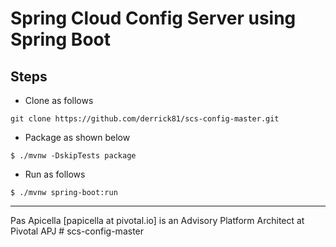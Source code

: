 <h1>Spring Cloud Config Server using Spring Boot </h1>

## Steps

- Clone as follows 

```
git clone https://github.com/derrick81/scs-config-master.git
```

- Package as shown below

```
$ ./mvnw -DskipTests package
``` 

- Run as follows

```
$ ./mvnw spring-boot:run
```

<hr />
Pas Apicella [papicella at pivotal.io] is an Advisory Platform Architect at Pivotal APJ # scs-config-master
